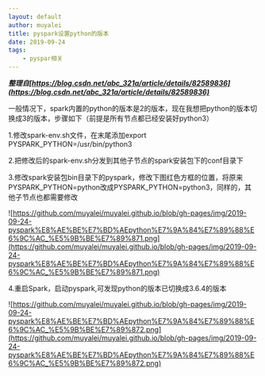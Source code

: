 ```yaml
---
layout: default
author: muyalei 
title: pyspark设置python的版本
date: 2019-09-24
tags:
    - pyspar相关
---
```



***整理自[https://blog.csdn.net/abc_321a/article/details/82589836](https://blog.csdn.net/abc_321a/article/details/82589836)***


一般情况下，spark内置的python的版本是2的版本，现在我想把python的版本切换成3的版本，步骤如下（前提是所有节点都已经安装好python3）

1.修改spark-env.sh文件，在末尾添加export PYSPARK_PYTHON=/usr/bin/python3

2.把修改后的spark-env.sh分发到其他子节点的spark安装包下的conf目录下

3.修改spark安装包bin目录下的pyspark，修改下图红色方框的位置，将原来PYSPARK_PYTHON=python改成PYSPARK_PYTHON=python3，同样的，其他子节点也都需要修改

![https://github.com/muyalei/muyalei.github.io/blob/gh-pages/img/2019-09-24-pyspark%E8%AE%BE%E7%BD%AEpython%E7%9A%84%E7%89%88%E6%9C%AC_%E5%9B%BE%E7%89%871.png](https://github.com/muyalei/muyalei.github.io/blob/gh-pages/img/2019-09-24-pyspark%E8%AE%BE%E7%BD%AEpython%E7%9A%84%E7%89%88%E6%9C%AC_%E5%9B%BE%E7%89%871.png)

4.重启Spark，启动pyspark,可发现python的版本已切换成3.6.4的版本

![https://github.com/muyalei/muyalei.github.io/blob/gh-pages/img/2019-09-24-pyspark%E8%AE%BE%E7%BD%AEpython%E7%9A%84%E7%89%88%E6%9C%AC_%E5%9B%BE%E7%89%872.png](https://github.com/muyalei/muyalei.github.io/blob/gh-pages/img/2019-09-24-pyspark%E8%AE%BE%E7%BD%AEpython%E7%9A%84%E7%89%88%E6%9C%AC_%E5%9B%BE%E7%89%872.png)









